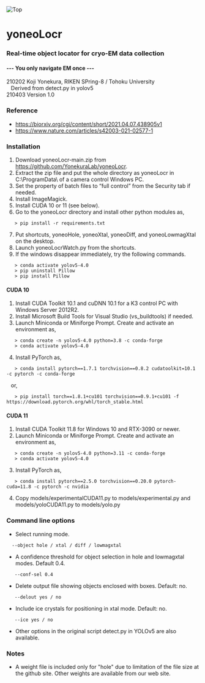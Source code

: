 ![Top](yoneo.ico)
# yoneoLocr
### Real-time object locator for cryo-EM data collection
#### --- You only navigate EM once ---
210202 Koji Yonekura, RIKEN SPring-8 / Tohoku University<BR>
&nbsp;&nbsp;&nbsp;Derived from detect.py in yolov5<BR>
210403 Version 1.0<BR>
### Reference
* https://biorxiv.org/cgi/content/short/2021.04.07.438905v1
* https://www.nature.com/articles/s42003-021-02577-1
### Installation
1. Download yoneoLocr-main.zip from https://github.com/YonekuraLab/yoneoLocr.
2.	Extract the zip file and put the whole directory as yoneoLocr in C:\ProgramData\ of a camera control Windows PC.
3.	Set the property of batch files to “full control” from the Security tab if needed.
4.	Install ImageMagick.
5.	Install CUDA 10 or 11 (see below).
6.	Go to the yoneoLocr directory and install other python modules as,
```
   > pip install -r requirements.txt
```
7. Put shortcuts, yoneoHole, yoneoXtal, yoneoDiff, and yoneoLowmagXtal on the desktop.
8. Launch yoneoLocrWatch.py from the shortcuts.
9. If the windows disappear immediately, try the following commands.
```
   > conda activate yolov5-4.0
   > pip uninstall Pillow
   > pip install Pillow
```
#### CUDA 10
1. Install CUDA Toolkit 10.1 and cuDNN 10.1 for a K3 control PC with Windows Server 2012R2.
2. Install Microsoft Build Tools for Visual Studio (vs_buildtools) if needed.
3. Launch Miniconda or Miniforge Prompt. Create and activate an environment as,
```
   > conda create -n yolov5-4.0 python=3.8 -c conda-forge
   > conda activate yolov5-4.0
```
4. Install PyTorch as,
```
   > conda install pytorch==1.7.1 torchvision==0.8.2 cudatoolkit=10.1 -c pytorch -c conda-forge
```
&nbsp;&nbsp;&nbsp;or,
```
   > pip install torch==1.8.1+cu101 torchvision==0.9.1+cu101 -f https://download.pytorch.org/whl/torch_stable.html
```
#### CUDA 11
1. Install CUDA Toolkit 11.8 for Windows 10 and RTX-3090 or newer.
2. Launch Miniconda or Miniforge Prompt. Create and activate an environment as,
```
   > conda create -n yolov5-4.0 python=3.11 -c conda-forge
   > conda activate yolov5-4.0
```
3. Install PyTorch as,
```
   > conda install pytorch==2.5.0 torchvision==0.20.0 pytorch-cuda=11.8 -c pytorch -c nvidia
```
4. Copy models/experimentalCUDA11.py to models/experimental.py and models/yoloCUDA11.py to models/yolo.py

### Command line options
* Select running mode.
 ```
   --object hole / xtal / diff / lowmagxtal
```
* A confidence threshold for object selection in hole and lowmagxtal modes. Default 0.4.
```
   --conf-sel 0.4
```
* Delete output file showing objects enclosed with boxes. Default: no.
```
   --delout yes / no
```
* Include ice crystals for positioning in xtal mode. Default: no.
```
   --ice yes / no
```
* Other options in the original script detect.py in YOLOv5 are also available.
### Notes
* A weight file is included only for "hole" due to limitation of the file size at the github site. Other weights are available from our web site.
